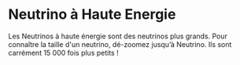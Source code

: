 # Neutrino à Haute Energie

Les Neutrinos à haute énergie sont des neutrinos plus grands. Pour connaître la
taille d'un neutrino, dé-zoomez jusqu’à Neutrino. Ils sont carrément 15 000 fois
plus petits !

